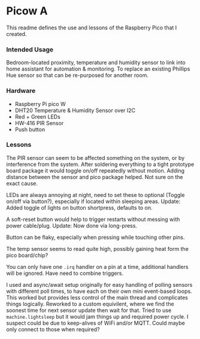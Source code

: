 # Picow A

This readme defines the use and lessons of the Raspberry Pico that I created.

### Intended Usage

Bedroom-located proximity, temperature and humidity sensor to link into home assistant for automation & monitoring.
To replace an existing Phillips Hue sensor so that can be re-purposed for another room. 

### Hardware

- Raspberry Pi pico W
- DHT20 Temperature & Humidity Sensor over I2C
- Red + Green LEDs
- HW-416 PIR Sensor
- Push button

### Lessons

The PIR sensor can seem to be affected something on the system, or by interference from the system. After soldering everything to a tight prototype board package it would toggle on/off repeatedly without motion. Adding distance between the sensor and pico package helped. Not sure on the exact cause. 

LEDs are always annoying at night, need to set these to optional (Toggle on/off via button?), especially if located within sleeping areas. Update: Added toggle of lights on button shortpress, defaults to on.

A soft-reset button would help to trigger restarts without messing with power cable/plug. Update: Now done via long-press. 

Button can be flaky, especially when pressing while touching other pins.

The temp sensor seems to read quite high, possibly gaining heat form the pico board/chip?

You can only have one `.irq` handler on a pin at a time, additional handlers will be ignored. Have need to combine triggers.

I used and async/await setup originally for easy handling of polling sensors with different poll times, to have each on their own mini event-based loops.
This worked but provides less control of the main thread and complicates things logically.
Reworked to a custom equivilent, where we find the soonest time for next sensor update then wait for that.
Tried to use `machine.lightsleep` but it would jam things up and required power cycle. I suspect could be due to keep-alives of WiFi and/or MQTT.
Could maybe only connect to those when required?